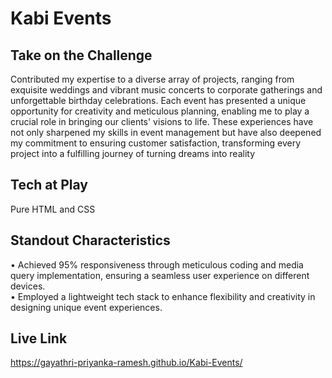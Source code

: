 # Kabi Events
## Take on the Challenge
Contributed my expertise to a diverse array of projects, ranging from exquisite weddings and vibrant music concerts to corporate gatherings and unforgettable birthday celebrations. Each event has presented a unique opportunity for creativity and meticulous planning, enabling me to play a crucial role in bringing our clients' visions to life. These experiences have not only sharpened my skills in event management but have also deepened my commitment to ensuring customer satisfaction, transforming every project into a fulfilling journey of turning dreams into reality

## Tech at Play
Pure HTML and CSS

## Standout Characteristics
• Achieved 95% responsiveness through meticulous coding and media query implementation, ensuring a seamless user experience on different devices.  
• Employed a lightweight tech stack to enhance flexibility and creativity in designing unique event experiences.

## Live Link
https://gayathri-priyanka-ramesh.github.io/Kabi-Events/
